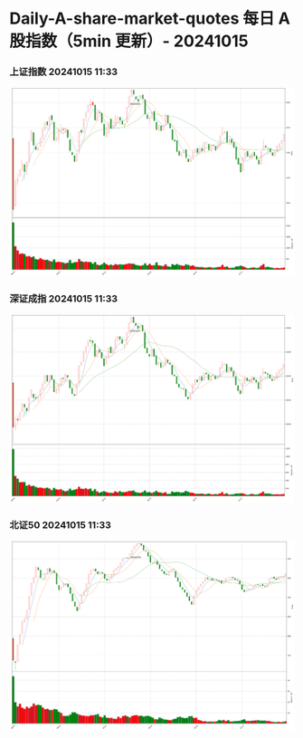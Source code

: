 
# Daily-A-share-market-quotes 每日 A 股指数（5min 更新）- 20241015

### 上证指数 20241015 11:33
![](./fig/2024/10/20241015-sh000001.png)

### 深证成指 20241015 11:33
![](./fig/2024/10/20241015-sz399001.png)

### 北证50 20241015 11:33
![](./fig/2024/10/20241015-bj899050.png)
